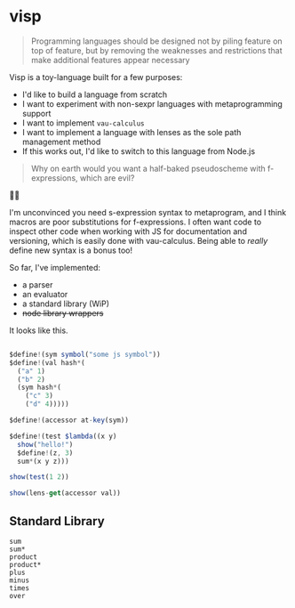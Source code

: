 # visp

> Programming languages should be designed not by piling feature on top of feature, but by removing the weaknesses and restrictions that make additional features appear necessary

Visp is a toy-language built for a few purposes:

- I'd like to build a language from scratch
- I want to experiment with non-sexpr languages with metaprogramming support
- I want to implement `vau-calculus`
- I want to implement a language with lenses as the sole path management method
- If this works out, I'd like to switch to this language from Node.js

> Why on earth would you want a half-baked pseudoscheme with f-expressions, which are evil?

:woman_shrugging:

I'm unconvinced you need s-expression syntax to metaprogram, and I think macros are poor substitutions for f-expressions. I often want code to inspect other code when working with JS for documentation and versioning, which is easily done with vau-calculus. Being able to *really* define new syntax is a bonus too!

So far, I've implemented:

- a parser
- an evaluator
- a standard library (WiP)
- ~~node library wrappers~~

It looks like this.

```js

$define!(sym symbol("some js symbol"))
$define!(val hash*(
  ("a" 1)
  ("b" 2)
  (sym hash*(
    ("c" 3)
    ("d" 4)))))

$define!(accessor at-key(sym))

$define!(test $lambda((x y)
  show("hello!")
  $define!(z, 3)
  sum*(x y z)))

show(test(1 2))

show(lens-get(accessor val))
```

## Standard Library

```
sum
sum*
product
product*
plus
minus
times
over
```
